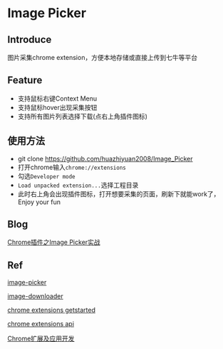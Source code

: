 # Image Picker

## Introduce
图片采集chrome extension，方便本地存储或直接上传到七牛等平台

## Feature
* 支持鼠标右键Context Menu
* 支持鼠标hover出现采集按钮
* 支持所有图片列表选择下载(点右上角插件图标)

## 使用方法
* git clone https://github.com/huazhiyuan2008/Image_Picker
* 打开chrome输入`chrome://extensions`
* 勾选`Developer mode`
* `Load unpacked extension...`选择工程目录
* 此时右上角会出现插件图标，打开想要采集的页面，刷新下就能work了， Enjoy your fun

## Blog

[Chrome插件之Image Picker实战](./blog.md)

## Ref

[image-picker](https://github.com/bluemirr5/image-picker)

[image-downloader](https://github.com/vdsabev/image-downloader)

[chrome extensions getstarted](https://developer.chrome.com/extensions/getstarted)

[chrome extensions api](https://developer.chrome.com/extensions/api_index)

[Chrome扩展及应用开发](http://www.ituring.com.cn/minibook/950)
